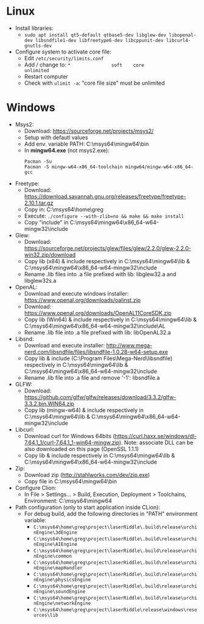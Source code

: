# Linux
* Install libraries:
  * `sudo apt install qt5-default qtbase5-dev libglew-dev libopenal-dev libsndfile1-dev libfreetype6-dev libcppunit-dev libcurl4-gnutls-dev`
* Configure system to activate core file:
  * Edit `/etc/security/limits.conf`
  * Add / change to: `*               soft    core            unlimited`
  * Restart computer
  * Check with `ulimit -a`: "core file size" must be unlimited

# Windows
* Msys2:
  * Download: https://sourceforge.net/projects/msys2/
  * Setup with defautl values
  * Add env. variable PATH: C:\msys64\mingw64\bin
  * In **mingw64.exe** (not msys2.exe):
    ```
    Pacman -Su
    Pacman -S mingw-w64-x86_64-toolchain mingw64/mingw-w64-x86_64-gcc
    ```
* Freetype:
  * Download: https://download.savannah.gnu.org/releases/freetype/freetype-2.10.1.tar.gz
  * Copy in: C:\msys64\home\greg
  * Execute: `./configure --with-zlib=no && make && make install`
  * Copy "include" in C:\msys64\mingw64\x86_64-w64-mingw32\include
* Glew:
  * Download: https://sourceforge.net/projects/glew/files/glew/2.2.0/glew-2.2.0-win32.zip/download
  * Copy lib (x84) & include respectively in C:\msys64\mingw64\lib & C:\msys64\mingw64\x86_64-w64-mingw32\include
  * Rename .lib files into .a file prefixed with lib: libglew32.a and libglew32s.a
* OpenAL:
  * Download and execute windows installer: https://www.openal.org/downloads/oalinst.zip
  * Download: https://www.openal.org/downloads/OpenAL11CoreSDK.zip
  * Copy lib (Win64) & include respectively in C:\msys64\mingw64\lib & C:\msys64\mingw64\x86_64-w64-mingw32\include\AL
  * Rename .lib file into .a file prefixed with lib: libOpenAL32.a
* Libsnd:
  * Download and execute installer: http://www.mega-nerd.com/libsndfile/files/libsndfile-1.0.28-w64-setup.exe  
  * Copy lib & include (C:\Program Files\Mega-Nerd\libsndfile) respectively in C:\msys64\mingw64\lib & C:\msys64\mingw64\x86_64-w64-mingw32\include
  * Rename .lib file into .a file and remove '-1': libsndfile.a
* GLFW:
  * Download: https://github.com/glfw/glfw/releases/download/3.3.2/glfw-3.3.2.bin.WIN64.zip
  * Copy lib (mingw-w64) & include respectively in C:\msys64\mingw64\lib & C:\msys64\mingw64\x86_64-w64-mingw32\include
* Libcurl:
  * Download curl for Windows 64bits (https://curl.haxx.se/windows/dl-7.64.1_1/curl-7.64.1_1-win64-mingw.zip). Note: associate DLL can be also downloaded on this page (OpenSSL 1.1.1)
  * Copy lib & include respectively in C:\msys64\mingw64\lib & C:\msys64\mingw64\x86_64-w64-mingw32\include
* Zip:
  * Download zip (http://stahlworks.com/dev/zip.exe)
  * Copy file in C:\msys64\mingw64\bin
* Configure Clion:
  * In File > Settings... > Build, Execution, Deployment > Toolchains, Environment: C:\msys64\mingw64  
* Path configuration (only to start application inside CLion):
  * For debug build, add the following directories in "PATH" environment variable:
    * `C:\msys64\home\greg\project\laserRiddle\.build\release\urchinEngine\3dEngine`
    * `C:\msys64\home\greg\project\laserRiddle\.build\release\urchinEngine\AIEngine`
    * `C:\msys64\home\greg\project\laserRiddle\.build\release\urchinEngine\common`
    * `C:\msys64\home\greg\project\laserRiddle\.build\release\urchinEngine\mapHandler`
    * `C:\msys64\home\greg\project\laserRiddle\.build\release\urchinEngine\physicsEngine`
    * `C:\msys64\home\greg\project\laserRiddle\.build\release\urchinEngine\soundEngine`
    * `C:\msys64\home\greg\project\laserRiddle\.build\release\urchinEngine\networkEngine`
    * `C:\msys64\home\greg\project\laserRiddle\release\windows\resources\lib`